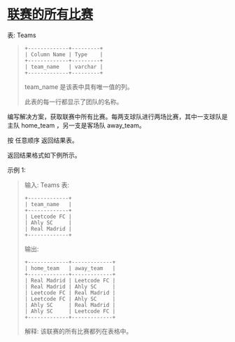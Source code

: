 #  [联赛的所有比赛](https://leetcode.cn/problems/all-the-matches-of-the-league)

表: Teams
> ```
> +-------------+---------+
> | Column Name | Type    |
> +-------------+---------+
> | team_name   | varchar |
> +-------------+---------+
> ```
> team_name 是该表中具有唯一值的列。
> 
> 此表的每一行都显示了团队的名称。
 

编写解决方案，获取联赛中所有比赛。每两支球队进行两场比赛，其中一支球队是主队 home_team ，另一支是客场队 away_team。

按 任意顺序 返回结果表。

返回结果格式如下例所示。

 

示例 1:

> 输入: 
> Teams 表:
> ```
> +-------------+
> | team_name   |
> +-------------+
> | Leetcode FC |
> | Ahly SC     |
> | Real Madrid |
> +-------------+
> ```
> 输出: 
> ```
> +-------------+-------------+
> | home_team   | away_team   |
> +-------------+-------------+
> | Real Madrid | Leetcode FC |
> | Real Madrid | Ahly SC     |
> | Leetcode FC | Real Madrid |
> | Leetcode FC | Ahly SC     |
> | Ahly SC     | Real Madrid |
> | Ahly SC     | Leetcode FC |
> +-------------+-------------+
> ```
> 解释: 该联赛的所有比赛都列在表格中。